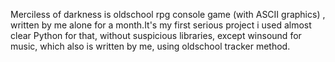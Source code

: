 Merciless of darkness is oldschool rpg console game (with ASCII graphics) , written by me alone for a month.It's my first serious project i used almost clear Python for that, without suspicious libraries, except winsound for music, which also is written by me, using oldschool tracker method.
